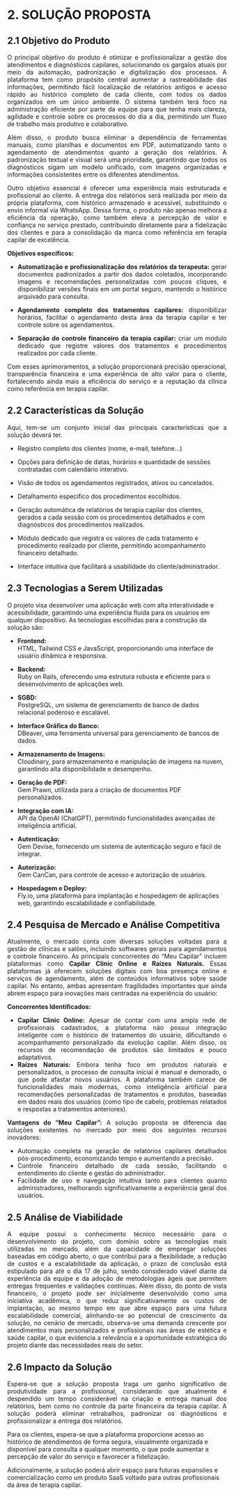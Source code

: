# **2. SOLUÇÃO PROPOSTA**

## **2.1 Objetivo do Produto**

<p style="text-align: justify;">O principal objetivo do produto é otimizar e profissionalizar a gestão dos atendimentos e diagnósticos capilares, solucionando os gargalos atuais por meio da automação, padronização e digitalização dos processos. A plataforma tem como propósito central aumentar a rastreabilidade das informações, permitindo fácil localização de relatórios antigos e acesso rápido ao histórico completo de cada cliente, com todos os dados organizados em um único ambiente. O sistema também terá foco na administração eficiente por parte da equipe para que tenha mais clareza, agilidade e controle sobre os processos do dia a dia, permitindo um fluxo de trabalho mais produtivo e colaborativo.</p> <p style="text-align: justify;">Além disso, o produto busca eliminar a dependência de ferramentas manuais, como planilhas e documentos em PDF, automatizando tanto o agendamento de atendimentos quanto a geração dos relatórios. A padronização textual e visual será uma prioridade, garantindo que todos os diagnósticos sigam um modelo unificado, com imagens organizadas e informações consistentes entre os diferentes atendimentos.</p> <p style="text-align: justify;">Outro objetivo essencial é oferecer uma experiência mais estruturada e profissional ao cliente. A entrega dos relatórios será realizada por meio da própria plataforma, com histórico armazenado e acessível, substituindo o envio informal via WhatsApp. Dessa forma, o produto não apenas melhora a eficiência da operação, como também eleva a percepção de valor e confiança no serviço prestado, contribuindo diretamente para a fidelização dos clientes e para a consolidação da marca como referência em terapia capilar de excelência.</p> 

<p style="text-align: justify;"><strong>Objetivos específicos:</strong></p>  
    <ul> 
        <li><p style="text-align: justify;"><strong>Automatização e profissionalização dos relatórios da terapeuta:</strong> gerar documentos padronizados a partir dos dados coletados, incorporando imagens e recomendações personalizadas com poucos cliques, e disponibilizar versões finais em um portal seguro, mantendo o histórico arquivado para consulta.</p></li>
        <li><p style="text-align: justify;"><strong>Agendamento completo dos tratamentos capilares:</strong> disponibilizar horários, facilitar o agendamento desta área da terapia capilar e ter controle sobre os agendamentos.</p></li> 
        <li><p style="text-align: justify;"><strong>Separação do controle financeiro da terapia capilar:</strong> criar um módulo dedicado que registre valores dos tratamentos e procedimentos realizados por cada cliente.</p></li> 
    </ul> 
    <p style="text-align: justify;">Com esses aprimoramentos, a solução proporcionará precisão operacional, transparência financeira e uma experiência de alto valor para o cliente, fortalecendo ainda mais a eficiência do serviço e a reputação da clínica como referência em terapia capilar.</p>
<p style="text-align: justify;"></p>


## **2.2 Características da Solução**

<p style="text-align: justify;">Aqui, tem-se um conjunto inicial das principais características que a solução deverá ter.</p>

- <p>Registro completo dos clientes (nome, e-mail, telefone…)</p>
- <p>Opções para definição de datas, horários e quantidade de sessões contratadas com calendário interativo.</p>
- <P>Visão de todos os agendamentos registrados, ativos ou cancelados.</p>
- <p>Detalhamento específico dos procedimentos escolhidos.</p>
- <P>Geração automática de relatórios de terapia capilar dos clientes, gerados a cada sessão com os procedimentos detalhados e com diagnósticos dos procedimentos realizados.</p>
- <p>Módulo dedicado que registra os valores de cada tratamento e procedimento realizado por cliente, permitindo acompanhamento financeiro detalhado.</p>
- <p>Interface intuitiva que facilitará a usabilidade do cliente/administrador.</p>


## 2.3 Tecnologias a Serem Utilizadas

O projeto visa desenvolver uma aplicação web com alta interatividade e acessibilidade, garantindo uma experiência fluida para os usuários em qualquer dispositivo. As tecnologias escolhidas para a construção da solução são:

- **Frontend:**  
  HTML, Tailwind CSS e JavaScript, proporcionando uma interface de usuário dinâmica e responsiva.

- **Backend:**  
  Ruby on Rails, oferecendo uma estrutura robusta e eficiente para o desenvolvimento de aplicações web.

- **SGBD:**  
  PostgreSQL, um sistema de gerenciamento de banco de dados relacional poderoso e escalável.

- **Interface Gráfica do Banco:**  
  DBeaver, uma ferramenta universal para gerenciamento de bancos de dados.

- **Armazenamento de Imagens:**  
  Cloudinary, para armazenamento e manipulação de imagens na nuvem, garantindo alta disponibilidade e desempenho.

- **Geração de PDF:**  
  Gem Prawn, utilizada para a criação de documentos PDF personalizados.

- **Integração com IA:**  
  API da OpenAI (ChatGPT), permitindo funcionalidades avançadas de inteligência artificial.

- **Autenticação:**  
  Gem Devise, fornecendo um sistema de autenticação seguro e fácil de integrar.

- **Autorização:**  
  Gem CanCan, para controle de acesso e autorização de usuários.

- **Hospedagem e Deploy:**  
  Fly.io, uma plataforma para implantação e hospedagem de aplicações web, garantindo escalabilidade e confiabilidade.


## **2.4 Pesquisa de Mercado e Análise Competitiva**

<p style="text-align: justify;">Atualmente, o mercado conta com diversas soluções voltadas para a gestão de clínicas e salões, incluindo softwares gerais para agendamentos e controle financeiro. As principais concorrentes do “Meu Capilar” incluem plataformas como <strong>Capilar Clinic Online e Raízes Naturais.</strong> Essas plataformas já oferecem soluções digitais com boa presença online e serviços de agendamento, além de conteúdos informativos sobre saúde capilar. No entanto, ambas apresentam fragilidades importantes que ainda abrem espaço para inovações mais centradas na experiência do usuário:</p>

<p><strong>Concorrentes Identificados:</strong></p>
<ul>
    <li style="text-align: justify;"><strong>Capilar Clinic Online:</strong> Apesar de contar com uma ampla rede de profissionais cadastrados, a plataforma não possui integração inteligente com o histórico de tratamentos do usuário, dificultando o acompanhamento personalizado da evolução capilar. Além disso, os recursos de recomendação de produtos são limitados e pouco adaptativos.</li>
    <li style="text-align: justify;"><strong>Raízes Naturais:</strong> Embora tenha foco em produtos naturais e personalizados, o processo de consulta inicial é manual e demorado, o que pode afastar novos usuários. A plataforma também carece de funcionalidades mais modernas, como inteligência artificial para recomendações personalizadas de tratamentos e produtos, baseadas em dados reais dos usuários (como tipo de cabelo, problemas relatados e respostas a tratamentos anteriores).</li>
</ul>

<p style="text-align: justify;"><strong>Vantagens do “Meu Capilar”:</strong> A solução proposta se diferencia das soluções existentes no mercado por meio dos seguintes recursos inovadores:</p>

<ul>
    <li style="text-align: justify;"> Automação completa na geração de relatórios capilares detalhados pós-procedimento, economizando tempo e aumentando a precisão.</li>
    <li style="text-align: justify;">Controle financeiro detalhado de cada sessão, facilitando o entendimento do cliente e gestão do administrador.</li>
    <li style="text-align: justify;">Facilidade de uso e navegação intuitiva tanto para clientes quanto administradores, melhorando significativamente a experiência geral dos usuários.</li>
</ul>


## **2.5 Análise de Viabilidade**

<p style="text-align: justify;">
    A equipe possui o conhecimento técnico necessário para o desenvolvimento do projeto, com domínio sobre as tecnologias mais utilizadas no mercado, além da capacidade de empregar soluções baseadas em código aberto, o que contribui para a flexibilidade, a redução de custos e a escalabilidade da aplicação, o prazo de conclusão está estipulado para até o dia 17 de julho, sendo considerado viável diante da experiência da equipe e da adoção de metodologias ágeis que permitem entregas frequentes e validações contínuas. Além disso, do ponto de vista financeiro, o projeto pode ser inicialmente desenvolvido como uma iniciativa acadêmica, o que reduz significativamente os custos de implantação, ao mesmo tempo em que abre espaço para uma futura escalabilidade comercial, alinhando-se ao potencial de crescimento da solução, no cenário de mercado, observa-se uma demanda crescente por atendimentos mais personalizados e profissionais nas áreas de estética e saúde capilar, o que evidencia a relevância e a oportunidade estratégica do projeto diante das necessidades reais do setor.
</p>

## **2.6 Impacto da Solução**

<p style="text-align: justify;">Espera-se que a solução proposta traga um ganho significativo de produtividade para a profissional, considerando que atualmente é despendido um tempo considerável na criação e entrega manual dos relatórios, bem como no controle da parte financeira da terapia capilar. A solução poderá eliminar retrabalhos, padronizar os diagnósticos e profissionalizar a entrega dos relatórios.

Para os clientes, espera-se que a plataforma proporcione acesso ao histórico de atendimentos de forma segura, visualmente organizada e disponível para consulta a qualquer momento, o que pode aumentar a percepção de valor do serviço e favorecer a fidelização.

Adicionalmente, a solução poderá abrir espaço para futuras expansões e comercialização como um produto SaaS voltado para outras profissionais da área de terapia capilar.</p>
